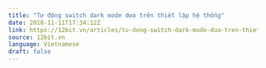 ```yaml
---
title: "Tự động switch dark mode dựa trên thiết lập hệ thống"
date: 2018-11-11T17:34:12Z
link: https://12bit.vn/articles/tu-dong-switch-dark-mode-dua-tren-thiet-lap-he-thong/
source: 12bit.vn
language: Vietnamese
draft: false
---
```

